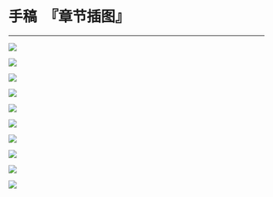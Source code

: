 # 手稿　『章节插图』

------

![](/res/img/article/chapter020/21.jpg)

![](/res/img/article/chapter020/22.jpg)

![](/res/img/article/chapter020/23.jpg)

![](/res/img/article/chapter020/24.jpg)

![](/res/img/article/chapter020/25.jpg)

![](/res/img/article/chapter020/26.jpg)

![](/res/img/article/chapter020/27.jpg)

![](/res/img/article/chapter020/28.jpg)

![](/res/img/article/chapter020/29.jpg)

![](/res/img/article/chapter020/30.jpg)

